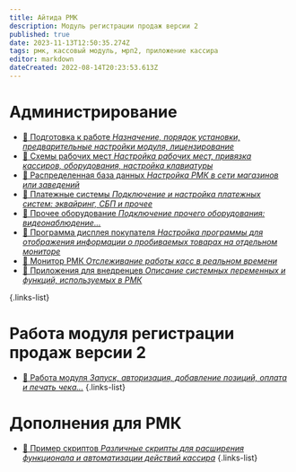 ```yaml
---
title: Айтида РМК
description: Модуль регистрации продаж версии 2
published: true
date: 2023-11-13T12:50:35.274Z
tags: рмк, кассовый модуль, мрп2, приложение кассира
editor: markdown
dateCreated: 2022-08-14T20:23:53.613Z
---
```


# Администрирование

- [:blue_book: Подготовка к работе *Назначение, порядок установки, предварительные настройки модуля, лицензирование*](/rmk/start)
- [:blue_book: Схемы рабочих мест *Настройка рабочих мест, привязка кассиров, оборудования, настройка клавиатуры*](/rmk/scheme)
- [:blue_book: Распределенная база данных *Настройка РМК в сети магазинов или заведений*](/rmk/exchange)
- [:blue_book: Платежные системы *Подключение и настройка платежных систем: эквайринг, СБП и прочее*](/rmk/paysystem)
- [:blue_book: Прочее оборудование *Подключение прочего оборудования: видеонаблюдение...*](/rmk/otherequipment)
- [:blue_book: Программа дисплея покупателя *Настройка программы для отображения информации о пробиваемых товарах на отдельном мониторе*](/rmk/display)
- [:blue_book: Монитор РМК *Отслеживание работы касс в реальном времени*](/rmk/monitor)
- [:blue_book: Приложения для внедренцев *Описание системных переменных и функций, используемых в РМК*](/rmk/variables)

{.links-list}

# Работа модуля регистрации продаж версии 2
- [:rocket: Работа модуля *Запуск, авторизация, добавление позиций, оплата и печать чека...*](/rmk/working)
{.links-list}

# Дополнения для РМК
- [:blue_book: Пример скриптов *Различные скрипты для расширения функционала и автоматизации действий кассира*](/rmk/script)
{.links-list}